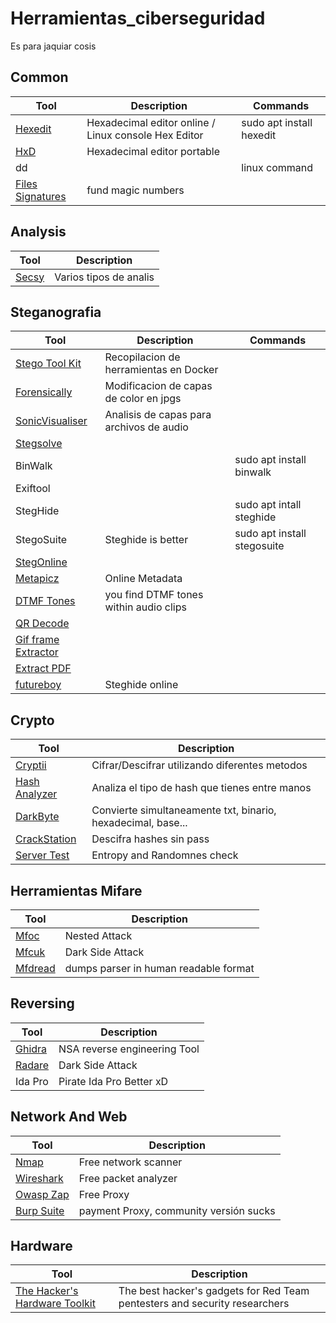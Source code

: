# Herramientas_ciberseguridad
Es para jaquiar cosis


## Common
|Tool                                       |Description                                                |Commands                   |
|-------------------------------------------|-----------------------------------------------------------|---------------------------|
| [Hexedit][Hexedit-link]                   | Hexadecimal editor online / Linux console Hex Editor      | sudo apt install hexedit  |
| [HxD][HxD-link]                           | Hexadecimal editor portable                               |                           |
| dd                                        |                                                           | linux command             |
| [Files Signatures][FilesSignatures-link]  | fund magic numbers                                        |                           |


## Analysis
|Tool                   |Description                |
|-----------------------|---------------------------|
| [Secsy][Secsy-link]   | Varios tipos de analis    |



## Steganografia

|Tool                                           |Description                                |Commands                       |
|-----------------------------------------------|-------------------------------------------|-------------------------------|
| [Stego Tool Kit][StegoToolKit-link]           | Recopilacion de herramientas en Docker    |                               |
| [Forensically][Forensically-link]             | Modificacion de capas de color en jpgs    |                               |
| [SonicVisualiser][SonicVisualiser-link]       | Analisis de capas para archivos de audio  |                               |
| [Stegsolve][Stegsolve-link]                   |                                           |                               |
| BinWalk                                       |                                           | sudo apt install binwalk      |
| Exiftool                                      |                                           |                               |
| StegHide                                      |                                           | sudo apt intall steghide      |
| StegoSuite                                    | Steghide is better                        | sudo apt install stegosuite   |
| [StegOnline][StegOnline-link]                 |                                           |                               |
| [Metapicz][Metapicz-link]                     | Online Metadata                           |                               |
| [DTMF Tones][DTMFTones-link]                  | you find DTMF tones within audio clips    |                               |
| [QR Decode][QRDecode-link]                    |                                           |                               |
| [Gif frame Extractor][GifFrameExtractor-link] |                                           |                               |
| [Extract PDF][ExtractPDF-link]                |                                           |                               |
| [futureboy][Futureboy-link]                   | Steghide online                           |                               |

## Crypto

|Tool                                   |Description                                                    |
|---------------------------------------|---------------------------------------------------------------|
| [Cryptii][Cryptii-link]               | Cifrar/Descifrar utilizando diferentes metodos                |
| [Hash Analyzer][HashAnalyzer-link]    | Analiza el tipo de hash que tienes entre manos                |
| [DarkByte][DarkByte-link]             | Convierte simultaneamente txt, binario, hexadecimal, base...  |
| [CrackStation][CrackStation-link]     | Descifra hashes sin pass                                      |
| [Server Test][ServerTest-link]        | Entropy and Randomnes check                                   |


## Herramientas Mifare

|Tool                       |Description                            |
|---------------------------|---------------------------------------|
| [Mfoc][Mfoc-link]         | Nested Attack                         |
| [Mfcuk][Mfcuk-link]       | Dark Side Attack                      |
| [Mfdread][Mfdread-link]   | dumps parser in human readable format |


## Reversing
|Tool                   |Description                    |
|-----------------------|-------------------------------|
| [Ghidra][Ghidra-link] | NSA reverse engineering Tool  |
| [Radare][Radare-link] | Dark Side Attack              |
| Ida Pro               | Pirate Ida Pro Better xD      |


## Network And Web
|Tool                           |Description                                |
|-------------------------------|-------------------------------------------|
| [Nmap][Nmap-link]             | Free network scanner                      |
| [Wireshark][Wireshark-link]   | Free packet analyzer                      |
| [Owasp Zap][OwaspZap-link]    | Free Proxy                                |
| [Burp Suite][BurpSuite-link]  | payment Proxy, community versión sucks    |


## Hardware
|Tool                                                               |Description                                                                    |
|-------------------------------------------------------------------|-------------------------------------------------------------------------------|
| [The Hacker's Hardware Toolkit][TheHackersHardwareToolkit-link]   | The best hacker's gadgets for Red Team pentesters and security researchers    |





<!-- Links -->

[Hexedit-link]: https://hexed.it/
[HxD-link]: https://mh-nexus.de/en/hxd/
[FilesSignatures-link]: https://www.filesignatures.net/index.php?search=FFD8FFE0&mode=SIG
[Secsy-link]: https://www.secsy.net/
[StegoToolKit-link]: https://github.com/DominicBreuker/stego-toolkit
[Forensically-link]: https://29a.ch/photo-forensics/#forensic-magnifier
[SonicVisualiser-link]: https://www.sonicvisualiser.org/
[Stegsolve-link]: https://github.com/zardus/ctf-tools/blob/master/stegsolve/install
[StegOnline-link]: https://georgeom.net/StegOnline/upload
[Metapicz-link]: http://metapicz.com/#landing
[DTMFTones-link]: http://dialabc.com/sound/detect/index.html
[QRDecode-link]: http://qrlogo.kaarposoft.dk/qrdecode.html
[GifFrameExtractor-link]: https://ezgif.com/split
[ExtractPDF-link]: https://www.extractpdf.com/ 
[Futureboy-link]: https://futureboy.us/stegano/decinput.html
[Cryptii-link]: https://cryptii.com/
[HashAnalyzer-link]: https://www.tunnelsup.com/hash-analyzer/
[DarkByte-link]: https://conv.darkbyte.ru/
[CrackStation-link]: https://crackstation.net/
[ServerTest-link]: https://servertest.online/entropy
[Mfoc-link]: https://github.com/nfc-tools/mfoc
[Mfcuk-link]: https://github.com/nfc-tools/mfcuk
[Mfdread-link]: https://github.com/zhovner/mfdread
[Ghidra-link]: https://ghidra-sre.org/
[Radare-link]: https://rada.re/r/
[Nmap-link]: https://nmap.org/
[Wireshark-link]: https://www.wireshark.org/
[OwaspZap-link]: https://github.com/zaproxy/zaproxy/wiki/Downloads
[BurpSuite-link]: https://portswigger.net/burp
[TheHackersHardwareToolkit-link]: https://github.com/yadox666/The-Hackers-Hardware-Toolkit